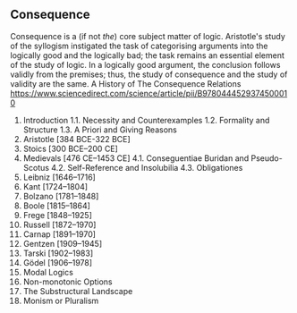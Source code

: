 ## Consequence

Consequence is a (if not *the*) core subject matter of logic. Aristotle's study of the syllogism instigated the task of categorising arguments into the logically good and the logically bad; the task remains an essential element of the study of logic. In a logically good argument, the conclusion follows validly from the premises; thus, the study of consequence and the study of validity are the same.
A History of The Consequence Relations
https://www.sciencedirect.com/science/article/pii/B9780444529374500010


1. Introduction
  1.1. Necessity and Counterexamples
  1.2. Formality and Structure
  1.3. A Priori and Giving Reasons
2. Aristotle [384 BCE-322 BCE]
3. Stoics [300 BCE–200 CE]
4. Medievals [476 CE–1453 CE]
  4.1. Conseguentiae Buridan and Pseudo-Scotus
  4.2. Self-Reference and Insolubilia
  4.3. Obligationes
5. Leibniz [1646–1716]
6. Kant [1724–1804]
7. Bolzano [1781–1848]
8. Boole [1815–1864]
9. Frege [1848–1925]
10. Russell [1872–1970]
11. Carnap [1891–1970]
12. Gentzen [1909–1945]
13. Tarski [1902–1983]
14. Gödel [1906–1978]
15. Modal Logics
16. Non-monotonic Options
17. The Substructural Landscape
18. Monism or Pluralism
